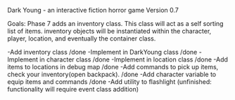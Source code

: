 Dark Young - an interactive fiction horror game
Version 0.7

Goals: Phase 7 adds an inventory class.  This class will act as a self sorting list of items. inventory objects  will be instantiated within the character, player, location, and eventually the container class.

-Add inventory class /done
-Implement in DarkYoung class /done
-Implement in character class /done
-Implement in location class /done
-Add items to locations in debug map /done
-Add commands to pick up items, check your inventory(open backpack). /done
-Add character variable to equip items and commands /done
-Add utility to flashlight (unfinished: functionality will require event class addition)
